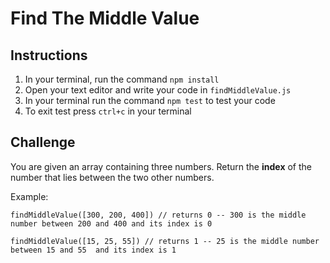 # Find The Middle Value

## Instructions

1.  In your terminal, run the command `npm install`
2.  Open your text editor and write your code in `findMiddleValue.js`
3.  In your terminal run the command `npm test` to test your code
4.  To exit test press `ctrl+c` in your terminal

## Challenge

You are given an array containing three numbers. Return the **index** of the number that lies between the two other numbers.

Example:

```
findMiddleValue([300, 200, 400]) // returns 0 -- 300 is the middle number between 200 and 400 and its index is 0

findMiddleValue([15, 25, 55]) // returns 1 -- 25 is the middle number between 15 and 55  and its index is 1
```
